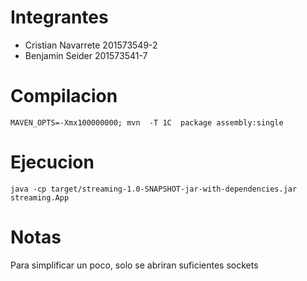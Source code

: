 # Integrantes

- Cristian Navarrete 201573549-2
- Benjamin Seider 201573541-7

# Compilacion

    MAVEN_OPTS=-Xmx100000000; mvn  -T 1C  package assembly:single

# Ejecucion

    java -cp target/streaming-1.0-SNAPSHOT-jar-with-dependencies.jar streaming.App

# Notas

Para simplificar un poco, solo se abriran suficientes sockets
